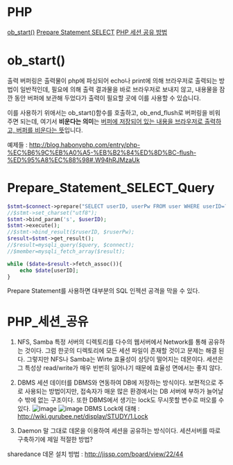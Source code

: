 # PHP

[ob_start()](#ob_satrt())
[Prepare Statement SELECT](#Prepare_Statement_SELECT_Query)
[PHP 세션 공유 방법](#PHP_세션_공유)

# ob_start()
출력 버퍼링은 출력물이 php에 파싱되어 echo나 print에 의해 브라우저로 출력되는 방법이 일반적인데, 필요에 의해 출력 결과물을 바로 브라우저로 보내지 않고, 내용물을 잠깐 동안 버퍼에 보관해 두었다가 출력이 필요할 곳에 이를 사용할 수 있습니다.

이를 사용하기 위애서는 ob_start()함수를 호출하고, ob_end_flush로 버퍼링을 비워주면 되는데, 여기서 **비운다는 의미**는 <u>버퍼에 저장되어 있는 내용을 브라우저로 출력하고, 버퍼를 비운다는 뜻</u>입니다.

예제들 : http://blog.habonyphp.com/entry/php-%EC%B6%9C%EB%A0%A5-%EB%B2%84%ED%8D%BC-flush-%ED%95%A8%EC%88%98#.W94hRJMzaUk

# Prepare_Statement_SELECT_Query
```php
$stmt=$connect->prepare("SELECT userID, userPw FROM user WHERE userID=?");
//$stmt->set_charset("utf8");
$stmt->bind_param('s', $userID);
$stmt->execute();
//$stmt->bind_result($ruserID, $ruserPw);
$result=$stmt->get_result();
//$result=mysqli_query($query, $connect);
//$member=mysqli_fetch_array($result);

while ($date=$result->fetch_assoc()){
    echo $date[userID];
}
```
Prepare Statement를 사용하면 대부분의 SQL 인젝션 공격을 막을 수 있다.

# PHP_세션_공유
1. NFS, Samba
특정 서버의 디렉토리를 다수의 웹서버에서 Network를 통해 공유하는 것이다.
그럼 한곳의 디렉토리에 모든 세션 파일이 존재할 것이고 문제는 해결 된다.
그렇지만 NFS나 Samba는 Wirte 효율성이 상당이 떨어지는 데몬이다.
세션은 그 특성상 read/write가 매우 빈번히 일어나기 때문에 효율성 면에서는 좋지 않다.

2. DBMS
세션 데이터를 DBMS와 연동하여 DB에 저장하는 방식이다. 보편적으로 주로 사용되는 방법이지만, 접속자가 매운 많은 환경에서는 DB 서버에 부하가 늘어날 수 밖에 없는 구조이다.
또한 DBMS에서 생기는 lock도 무시못할 변수로 떠오를 수 있다.
![image](https://user-images.githubusercontent.com/41488792/48704348-a1676900-ec39-11e8-8e8e-75389c93a69a.png)
![image](https://user-images.githubusercontent.com/41488792/48704449-ea1f2200-ec39-11e8-918a-3a874cdd157a.png)
DBMS Lock에 대해 : http://wiki.gurubee.net/display/STUDY/1.Lock

3. Daemon
말 그대로 데몬을 이용하여 세션을 공유하는 방식이다.
세션서버를 따로 구축하기에 제일 적절한 방법?

sharedance 데몬 설치 방법 : http://jissp.com/board/view/22/44